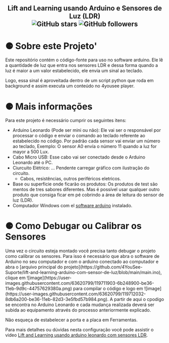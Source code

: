 <h2 align="center" >
    Lift and Learning usando Arduino e Sensores de Luz (LDR) <br>
    <img alt="GitHub stars" src="https://img.shields.io/github/stars/4YouSee-Suporte/lift-and-learning-arduino-com-sensor-de-luz?style=social">
    <img alt="GitHub followers" src="https://img.shields.io/github/followers/4YouSee-Suporte?label=Follow%20me%20%3A%29&style=social">
</h2>

<h1>⚈ Sobre este Projeto'</h1>
Este repositório contém o código-fonte para uso no software arduino. Ele lê a quantidade de luz que entra nos sensores LDR e dessa forma quando a luz é maior a um valor estabelecido, ele envia um sinal ao teclado.

Logo, essa sinal é aproveitada dentro de um script python que roda em background e assim executa um conteúdo no 4yousee player.

<h1>⚈ Mais informações</h1>
Para este projeto é necessário cumprir os seguintes itens:

* Arduino Leonardo (Pode ser mini ou não): Ele vai ser o responsável por processar o código e enviar o comando ao teclado referente ao estabelecido no código. Por padrão cada sensor vai enviar um número ao teclado, Exemplo: O sensor A0 envía o número 11 quando a luz for mayor a 500 Lux.
*  Cabo Micro USB: Esse cabo vai ser conectado desde o Arduino Leonardo até o PC.
* Ciurcuito Elétrico: ... Pendente carregar gráfico com ilustração do circuito.
    * Cabos, resistências, outros periféricos eletricos.
* Base ou superficie onde ficarão os produtos: Os produtos de test são mentos de tres sabores diferentes. Mas é possível usar qualquer outro produto que consiga ficar em pé cobrindo a área de leitura do sensor de luz (LDR).
* Computador Windows com el [software arduino](https://downloads.arduino.cc/arduino-1.8.15-windows.exe) instalado.


<h1>⚈ Como Debugar ou Calibrar os Sensores</h1>
Uma vez o circuito esteja montado você precisa tanto debugar o projeto como calibrar os sensores. Para isso é necessário que abra o software de Arduino no seu computador e com o arduino conectado ao computador e abra o [arquivo principal do projeto](https://github.com/4YouSee-Suporte/lift-and-learning-arduino-com-sensor-de-luz/blob/main/main.ino), clique em ![image](https://user-images.githubusercontent.com/63620799/119711903-6b248900-be36-11eb-9d9c-44757629380a.png) para compilar o código e logo em ![image](https://user-images.githubusercontent.com/63620799/119712032-8db6a200-be36-11eb-82d3-3e5fbd57b984.png). A partir de aqui  o cpodigo se encontra no Arduino Leonardo e cada mudança realizada deverá ser subida ao equipamento através do processo anteriormente explicado.

Não esqueça de estabelecer a porta e a placa em Ferramentas.

Para mais detalhes ou dúvidas nesta configuração você pode assistir o video [Lift and Learning usando arduino leonardo com sensores LDR](https://youtu.be/n5dpdk6WEJI).

